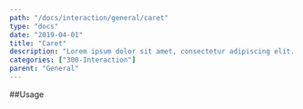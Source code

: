```yaml
---
path: "/docs/interaction/general/caret"
type: "docs"
date: "2019-04-01"
title: "Caret"
description: "Lorem ipsum dolor sit amet, consectetur adipiscing elit. Nunc tempus laoreet leo sit amet iaculis."
categories: ["300-Interaction"]
parent: "General"
---
```


##Usage

<demo>
  <demovanilla src="demos/inline/docs/interaction/general/caret" name="caret">
  </demovanilla>
</demo>
